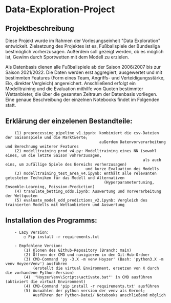 # Data-Exploration-Project


## Projektbeschreibung

Diese Projekt wurde im Rahmen der Vorlesungseinheit "Data Exploration" entwickelt. Zielsetzung des Projektes ist es, Fußballspiele der Bundesliga bestmöglich vorherzusagen. Außerdem soll gezeigt werden, ob es möglich ist, Gewinn durch Sportwetten mit dem Modell zu erzielen.

Als Datenbasis dienen alle Fußballspiele ab der Saison 2006/2007 bis zur Saison 2021/2022. Die Daten werden erst aggregiert, ausgewertet und mit bestimmten Features (Form eines Team, Angriffs- und Verteidigungsstärke, Elo, direkter Vergleich) angereichert. Anschließend erfolgt ein Modelltraining und die Evaluation mithilfe von Quoten bestimmter Wettanbieter, die über die gesamten Zeitraum der Datenbasis vorliegen. Eine genaue Beschreibung der einzelnen Notebooks findet im Folgenden statt.

## Erklärung der einzelenen Bestandteile:
```
    (1) preprocessing_pipeline_v1.ipynb: kombiniert die csv-Dateien der Saisonspiele und die Marktwerte; 
                                         außerdem Datenvorverarbeitung und Berechnung weiterer Features
    (2) modelltraining_prod_v4.py: Modelltraining eines NN (sowohl eines, um die letzte Saison vohrerzusagen, 
                                                            als auch eins, um zufällige Spiele des Bereichs vorherzusagen) 
                                   und kurze Evaluation des Modells 
    (3) modelltraining_test_area_v4.ipynb: enthält alle relevanten getesteten Techniken für das Modell und Alternativen
                                           (Hyperparametertuning, Ensemble-Learning, Poission-Prediction)
    (4) translate_betting_odds.ipynb: Auswertung und Vorverarbeitung der Wettquoten
    (5) evaluate_model_odd_predictions_v2.ipynb: Vergleich des trainierten Modells mit Wettanbietern und Auswertung

```

## Installation des Programms:
```
	- Lazy Version:
		○ Pip install -r requirements.txt

	- Empfohlene Version: 
		(1) Klonen des Github-Repository (Branch: main)
		(2) Öffnen der CMD und navigieren in den Git-Hub-Ordner
		(3) CMD-Command 'py -3.X -m venv Hoyzer' (Bash: 'python3.X -m venv HoyzerVenv') ausführen
		    (erstellt die virtual Environment, ersetzen von X durch die vorhandene Python-Version)
		(4) '"HoyzerVenv\Scripts\activate.bat"' in CMD ausführen (aktiviert die virtual Environment)
		(4) CMD-Command 'pip install -r requirements.txt' ausführen 
		(5) Auswählen der python version der venv als Kernel; 
		    Ausführen der Python-Datei/ Notebooks anschließend möglich
```
